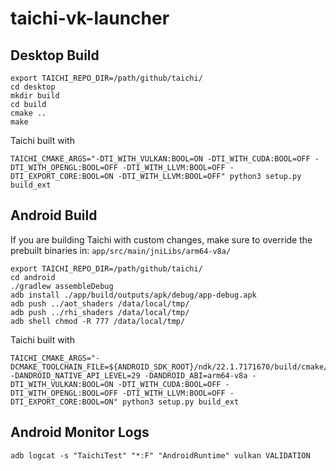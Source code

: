 # taichi-vk-launcher

## Desktop Build
```
export TAICHI_REPO_DIR=/path/github/taichi/
cd desktop
mkdir build
cd build
cmake ..
make
```

Taichi built with
```
TAICHI_CMAKE_ARGS="-DTI_WITH_VULKAN:BOOL=ON -DTI_WITH_CUDA:BOOL=OFF -DTI_WITH_OPENGL:BOOL=OFF -DTI_WITH_LLVM:BOOL=OFF -DTI_EXPORT_CORE:BOOL=ON -DTI_WITH_LLVM:BOOL=OFF" python3 setup.py build_ext
```

## Android Build
If you are building Taichi with custom changes, make sure to override the prebuilt binaries in: `app/src/main/jniLibs/arm64-v8a/`
```
export TAICHI_REPO_DIR=/path/github/taichi/
cd android
./gradlew assembleDebug
adb install ./app/build/outputs/apk/debug/app-debug.apk
adb push ../aot_shaders /data/local/tmp/
adb push ../rhi_shaders /data/local/tmp/
adb shell chmod -R 777 /data/local/tmp/
```

Taichi built with
```
TAICHI_CMAKE_ARGS="-DCMAKE_TOOLCHAIN_FILE=${ANDROID_SDK_ROOT}/ndk/22.1.7171670/build/cmake/android.toolchain.cmake -DANDROID_NATIVE_API_LEVEL=29 -DANDROID_ABI=arm64-v8a -DTI_WITH_VULKAN:BOOL=ON -DTI_WITH_CUDA:BOOL=OFF -DTI_WITH_OPENGL:BOOL=OFF -DTI_WITH_LLVM:BOOL=OFF -DTI_EXPORT_CORE:BOOL=ON" python3 setup.py build_ext
```

## Android Monitor Logs

```
adb logcat -s "TaichiTest" "*:F" "AndroidRuntime" vulkan VALIDATION
```
